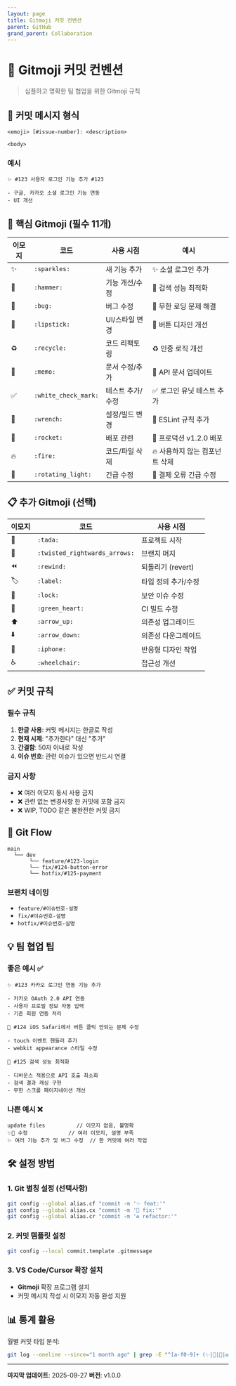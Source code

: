 ```yaml
---
layout: page
title: Gitmoji 커밋 컨벤션
parent: GitHub
grand_parent: Collaboration
---
```


# 🎯 Gitmoji 커밋 컨벤션

> 심플하고 명확한 팀 협업을 위한 Gitmoji 규칙

## 📝 커밋 메시지 형식

```
<emoji> [#issue-number]: <description> 

<body>
```

### 예시
```
✨ #123 사용자 로그인 기능 추가 #123

- 구글, 카카오 소셜 로그인 기능 연동
- UI 개선
```

## 🎨 핵심 Gitmoji (필수 11개)

| 이모지 | 코드 | 사용 시점 | 예시 |
|--------|------|-----------|------|
| ✨ | `:sparkles:` | 새 기능 추가 | ✨ 소셜 로그인 추가 |
| 🔨 | `:hammer:` | 기능 개선/수정 | 🔨 검색 성능 최적화 |
| 🐛 | `:bug:` | 버그 수정 | 🐛 무한 로딩 문제 해결 |
| 💄 | `:lipstick:` | UI/스타일 변경 | 💄 버튼 디자인 개선 |
| ♻️ | `:recycle:` | 코드 리팩토링 | ♻️ 인증 로직 개선 |
| 📝 | `:memo:` | 문서 수정/추가 | 📝 API 문서 업데이트 |
| ✅ | `:white_check_mark:` | 테스트 추가/수정 | ✅ 로그인 유닛 테스트 추가 |
| 🔧 | `:wrench:` | 설정/빌드 변경 | 🔧 ESLint 규칙 추가 |
| 🚀 | `:rocket:` | 배포 관련 | 🚀 프로덕션 v1.2.0 배포 |
| 🔥 | `:fire:` | 코드/파일 삭제 | 🔥 사용하지 않는 컴포넌트 삭제 |
| 🚨 | `:rotating_light:` | 긴급 수정 | 🚨 결제 오류 긴급 수정 |

## 📋 추가 Gitmoji (선택)

| 이모지 | 코드 | 사용 시점 |
|--------|------|-----------|
| 🎉 | `:tada:` | 프로젝트 시작 |
| 🔀 | `:twisted_rightwards_arrows:` | 브랜치 머지 |
| ⏪ | `:rewind:` | 되돌리기 (revert) |
| 🏷️ | `:label:` | 타입 정의 추가/수정 |
| 🔐 | `:lock:` | 보안 이슈 수정 |
| 💚 | `:green_heart:` | CI 빌드 수정 |
| ⬆️ | `:arrow_up:` | 의존성 업그레이드 |
| ⬇️ | `:arrow_down:` | 의존성 다운그레이드 |
| 📱 | `:iphone:` | 반응형 디자인 작업 |
| ♿ | `:wheelchair:` | 접근성 개선 |

## ✅ 커밋 규칙

### 필수 규칙
1. **한글 사용**: 커밋 메시지는 한글로 작성
2. **현재 시제**: "추가한다" 대신 "추가"
3. **간결함**: 50자 이내로 작성
4. **이슈 번호**: 관련 이슈가 있으면 반드시 연결

### 금지 사항
- ❌ 여러 이모지 동시 사용 금지
- ❌ 관련 없는 변경사항 한 커밋에 포함 금지
- ❌ WIP, TODO 같은 불완전한 커밋 금지

## 🔄 Git Flow

```
main
  └── dev
       └── feature/#123-login
       └── fix/#124-button-error
       └── hotfix/#125-payment
```

### 브랜치 네이밍
- `feature/#이슈번호-설명`
- `fix/#이슈번호-설명`
- `hotfix/#이슈번호-설명`

## 💡 팀 협업 팁

### 좋은 예시 ✅
```
✨ #123 카카오 로그인 연동 기능 추가

- 카카오 OAuth 2.0 API 연동
- 사용자 프로필 정보 자동 입력
- 기존 회원 연동 처리

🐛 #124 iOS Safari에서 버튼 클릭 안되는 문제 수정

- touch 이벤트 핸들러 추가
- webkit appearance 스타일 수정

🔨 #125 검색 성능 최적화

- 디바운스 적용으로 API 호출 최소화
- 검색 결과 캐싱 구현
- 무한 스크롤 페이지네이션 개선
```

### 나쁜 예시 ❌
```
update files          // 이모지 없음, 불명확
✨🐛 수정             // 여러 이모지, 설명 부족
✨ 여러 기능 추가 및 버그 수정  // 한 커밋에 여러 작업
```

## 🛠️ 설정 방법

### 1. Git 별칭 설정 (선택사항)
```bash
git config --global alias.cf "commit -m '✨ feat:'"
git config --global alias.cx "commit -m '🐛 fix:'"
git config --global alias.cr "commit -m '♻️ refactor:'"
```

### 2. 커밋 템플릿 설정
```bash
git config --local commit.template .gitmessage
```

### 3. VS Code/Cursor 확장 설치
- **Gitmoji** 확장 프로그램 설치
- 커밋 메시지 작성 시 이모지 자동 완성 지원

## 📊 통계 활용

월별 커밋 타입 분석:
```bash
git log --oneline --since="1 month ago" | grep -E "^[a-f0-9]+ (✨|🐛|💄|♻️|📝|✅|🔧|🚀|🔥|🚨)" | cut -d' ' -f2 | sort | uniq -c
```

---

**마지막 업데이트**: 2025-09-27
**버전**: v1.0.0